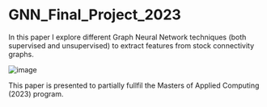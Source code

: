 # GNN_Final_Project_2023
In this paper I explore different Graph Neural Network techniques (both supervised and unsupervised) to extract features from stock connectivity graphs. 
 
![image](https://github.com/AlisaYang07/GNN_Final_Project_2023/assets/61921004/6513a2c1-719f-48a4-baa2-5cf102cf14f2)

This paper is presented to partially fullfil the Masters of Applied Computing (2023) program.
